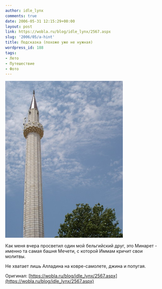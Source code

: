 ```yaml
---
author: idle_lynx
comments: true
date: 2006-05-31 12:15:29+00:00
layout: post
link: https://wobla.ru/blog/idle_lynx/2567.aspx
slug: '2006/05/a-hint'
title: Подсказка (похоже уже не нужная)
wordpress_id: 188
tags:
- Лето
- Путешествие
- Фото
---
```


![Turkey - Tower](images/2007/05/4ad7eb8b-a2bf-4b0b-af18-b863a893bfea.jpg)

Как меня вчера просветил один мой бельгийский друг, это Минарет - именно та самая башня Мечети, с которой Иммам кричит свои молитвы.

Не хватает лишь Алладина на ковре-самолете, джина и попугая.

Оригинал: [https://wobla.ru/blog/idle_lynx/2567.aspx](https://wobla.ru/blog/idle_lynx/2567.aspx)
